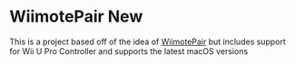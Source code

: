 # WiimotePair New

This is a project based off of the idea of [WiimotePair](https://github.com/dolphin-emu/WiimotePair/tree/master) but includes support for Wii U Pro Controller and supports the latest macOS versions

